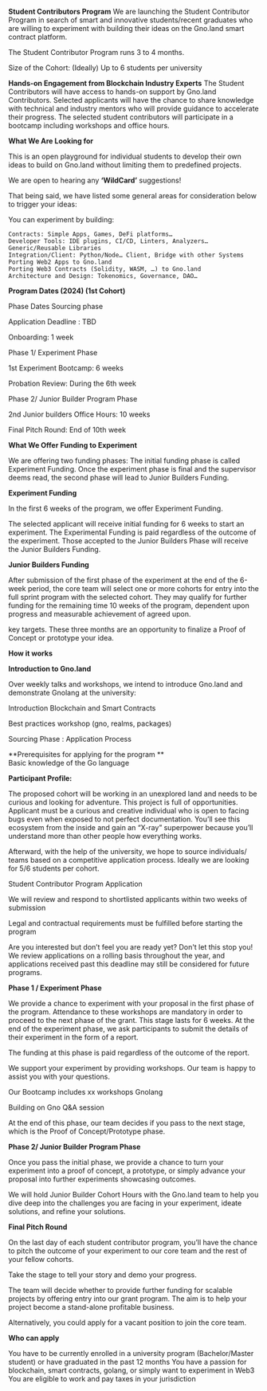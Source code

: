 **Student Contributors Program**
We are launching the Student Contributor Program in search of smart and innovative students/recent graduates who are willing to experiment with building their ideas on the Gno.land smart contract platform.

The Student Contributor Program runs 3 to 4 months.

Size of the Cohort: (Ideally) Up to 6 students per university

**Hands-on Engagement from Blockchain Industry Experts**
The Student Contributors will have access to hands-on support by Gno.land Contributors. Selected applicants will have the chance to share knowledge with technical and industry mentors who will provide guidance to accelerate their progress. The selected student contributors will participate in a bootcamp including workshops and office hours.

**What We Are Looking for**

This is an open playground for individual students to develop their own ideas to build on Gno.land without limiting them to predefined projects.

We are open to hearing any **‘WildCardʼ** suggestions!

That being said, we have listed some general areas for consideration below to trigger your ideas:

You can experiment by building:


	Contracts: Simple Apps, Games, DeFi platforms…
	Developer Tools: IDE plugins, CI/CD, Linters, Analyzers… 	Generic/Reusable Libraries
	Integration/Client: Python/Node… Client, Bridge with other Systems 	Porting Web2 Apps to Gno.land
	Porting Web3 Contracts (Solidity, WASM, …) to Gno.land
	Architecture and Design: Tokenomics, Governance, DAO…


**Program Dates (2024) (1st Cohort)**

Phase
Dates
Sourcing phase


Application Deadline : TBD

Onboarding: 1 week

Phase 1/ Experiment Phase

1st Experiment Bootcamp: 6 weeks

Probation Review: During the 6th week

Phase 2/ Junior Builder Program Phase

2nd Junior builders Office Hours: 10 weeks

Final Pitch Round: End of 10th week

**What We Offer**
**Funding to Experiment**

We are offering two funding phases: The initial funding phase is called Experiment Funding. Once the experiment phase is final and the supervisor deems read, the second phase will lead to Junior Builders Funding.


****Experiment Funding****

In the first 6 weeks of the program, we offer Experiment Funding.

The selected applicant will receive initial funding for 6 weeks to start an experiment. The Experimental Funding is paid regardless of the outcome of the experiment.
Those accepted to the Junior Builders Phase will receive the Junior Builders Funding.

**Junior Builders Funding**

After submission of the first phase of the experiment at the end of the 6-week period, the core team will select one or more cohorts for entry into the full sprint program with the selected cohort. They may qualify for further funding for the remaining time 10 weeks of the program, dependent upon progress and measurable achievement of agreed upon.

key targets. These three months are an opportunity to finalize a Proof of Concept
or prototype your idea.

**How it works**

**Introduction to Gno.land**

Over weekly talks and workshops, we intend to introduce Gno.land and demonstrate Gnolang at the university:
	
 Introduction Blockchain and Smart Contracts
	
 Best practices workshop (gno, realms, packages)

Sourcing Phase : Application Process


**Prerequisites for applying for the program
**	
Basic knowledge of the Go language

**Participant Profile:**

The proposed cohort will be working in an unexplored land and needs to be curious and looking for adventure. This project is full of opportunities. Applicant must be a curious and creative individual who is open to facing bugs even when exposed to not perfect documentation. Youʼll see this ecosystem from the inside and gain an “X-rayˮ superpower because youʼll understand more than other people how everything works.

Afterward, with the help of the university, we hope to source individuals/ teams based on a competitive application process. Ideally we are looking for 5/6 students per cohort.

Student Contributor Program Application

We will review and respond to shortlisted applicants within two weeks of submission

Legal and contractual requirements must be fulfilled before starting the program

Are you interested but donʼt feel you are ready yet? Don't let this stop you! We review applications on a rolling basis throughout the year, and applications received past this deadline may still be considered for future programs.

**Phase 1 / Experiment Phase**

We provide a chance to experiment with your proposal in the first phase of the program. Attendance to these workshops are mandatory in order to proceed to the next phase of the grant. This stage lasts for 6 weeks. At the end of the experiment phase, we ask participants to submit the details of their experiment in the form of a report.

The funding at this phase is paid regardless of the outcome of the report.

We support your experiment by providing workshops. Our team is happy to assist you with your questions.

Our Bootcamp includes xx workshops  Gnolang

Building on Gno  Q&A session

At the end of this phase, our team decides if you pass to the next stage, which is the Proof of Concept/Prototype phase.

**Phase 2/ Junior Builder Program Phase**

Once you pass the initial phase, we provide a chance to turn your experiment into a proof of concept, a prototype, or simply advance your proposal into further experiments showcasing outcomes.

We will hold Junior Builder Cohort Hours with the Gno.land team to help you dive deep into the challenges you are facing in your experiment, ideate solutions, and refine your solutions.

**Final Pitch Round**

On the last day of each student contributor program, youʼll have the chance to pitch the outcome of your experiment to our core team and the rest of your fellow cohorts.

Take the stage to tell your story and demo your progress.

The team will decide whether to provide further funding for scalable projects by offering entry into our grant program. The aim is to help your project become a stand-alone profitable business.

Alternatively, you could apply for a vacant position to join the core team.

**Who can apply**

You have to be currently enrolled in a university program (Bachelor/Master student) or have graduated in the past 12 months
You have a passion for blockchain, smart contracts, golang, or simply want to experiment in Web3
You are eligible to work and pay taxes in your jurisdiction
